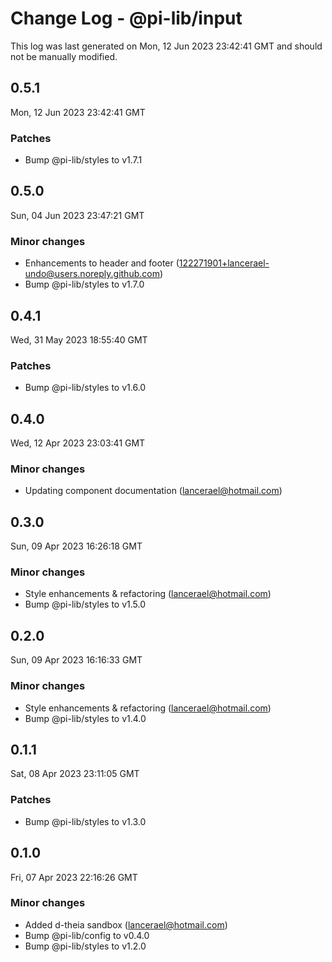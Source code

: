 # Change Log - @pi-lib/input

This log was last generated on Mon, 12 Jun 2023 23:42:41 GMT and should not be manually modified.

<!-- Start content -->

## 0.5.1

Mon, 12 Jun 2023 23:42:41 GMT

### Patches

- Bump @pi-lib/styles to v1.7.1

## 0.5.0

Sun, 04 Jun 2023 23:47:21 GMT

### Minor changes

- Enhancements to header and footer (122271901+lancerael-undo@users.noreply.github.com)
- Bump @pi-lib/styles to v1.7.0

## 0.4.1

Wed, 31 May 2023 18:55:40 GMT

### Patches

- Bump @pi-lib/styles to v1.6.0

## 0.4.0

Wed, 12 Apr 2023 23:03:41 GMT

### Minor changes

- Updating component documentation (lancerael@hotmail.com)

## 0.3.0

Sun, 09 Apr 2023 16:26:18 GMT

### Minor changes

- Style enhancements & refactoring (lancerael@hotmail.com)
- Bump @pi-lib/styles to v1.5.0

## 0.2.0

Sun, 09 Apr 2023 16:16:33 GMT

### Minor changes

- Style enhancements & refactoring (lancerael@hotmail.com)
- Bump @pi-lib/styles to v1.4.0

## 0.1.1

Sat, 08 Apr 2023 23:11:05 GMT

### Patches

- Bump @pi-lib/styles to v1.3.0

## 0.1.0

Fri, 07 Apr 2023 22:16:26 GMT

### Minor changes

- Added d-theia sandbox (lancerael@hotmail.com)
- Bump @pi-lib/config to v0.4.0
- Bump @pi-lib/styles to v1.2.0
